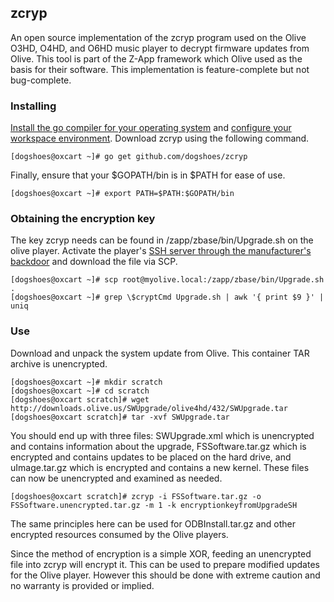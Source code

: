 ## zcryp

An open source implementation of the zcryp program used on the Olive O3HD, O4HD, and O6HD music player to decrypt firmware updates from Olive.  This tool is part of the Z-App framework which Olive used as the basis for their software.  This implementation is feature-complete but not bug-complete.

### Installing

[Install the go compiler for your operating system](http://golang.org/doc/install) and [configure your workspace environment](http://golang.org/doc/install#gopath).  Download zcryp using the following command.

```ShellSession
[dogshoes@oxcart ~]# go get github.com/dogshoes/zcryp
```

Finally, ensure that your $GOPATH/bin is in $PATH for ease of use.

```ShellSession
[dogshoes@oxcart ~]# export PATH=$PATH:$GOPATH/bin
```

### Obtaining the encryption key

The key zcryp needs can be found in /zapp/zbase/bin/Upgrade.sh on the olive player.  Activate the player's [SSH server through the manufacturer's backdoor](http://www.avsforum.com/forum/153-cd-players-dedicated-music-transports/1091695-official-olive-thread-opus-4-opus-6-melody-2-olive-2-olive-4-4hd-06hd-76.html#post22850481) and download the file via SCP.

```ShellSession
[dogshoes@oxcart ~]# scp root@myolive.local:/zapp/zbase/bin/Upgrade.sh .
[dogshoes@oxcart ~]# grep \$cryptCmd Upgrade.sh | awk '{ print $9 }' | uniq
```

### Use

Download and unpack the system update from Olive.  This container TAR archive is unencrypted.

```ShellSession
[dogshoes@oxcart ~]# mkdir scratch
[dogshoes@oxcart ~]# cd scratch
[dogshoes@oxcart scratch]# wget http://downloads.olive.us/SWUpgrade/olive4hd/432/SWUpgrade.tar
[dogshoes@oxcart scratch]# tar -xvf SWUpgrade.tar
```

You should end up with three files: SWUpgrade.xml which is unencrypted and contains information about the upgrade, FSSoftware.tar.gz which is encrypted and contains updates to be placed on the hard drive, and uImage.tar.gz which is encrypted and contains a new kernel.  These files can now be unencrypted and examined as needed.

```ShellSession
[dogshoes@oxcart scratch]# zcryp -i FSSoftware.tar.gz -o FSSoftware.unencrypted.tar.gz -m 1 -k encryptionkeyfromUpgradeSH
```

The same principles here can be used for ODBInstall.tar.gz and other encrypted resources consumed by the Olive players.

Since the method of encryption is a simple XOR, feeding an unencrypted file into zcryp will encrypt it.  This can be used to prepare modified updates for the Olive player.  However this should be done with extreme caution and no warranty is provided or implied.
